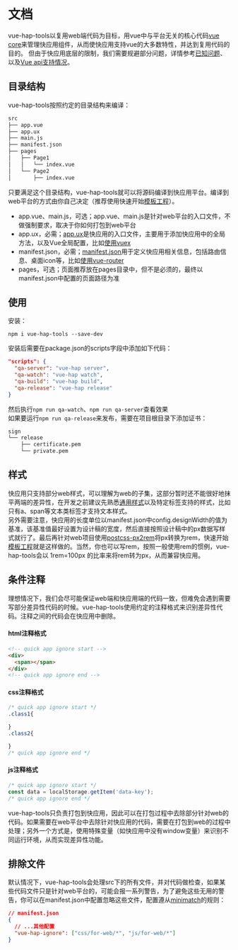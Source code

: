# 文档
vue-hap-tools以复用web端代码为目标，用vue中与平台无关的核心代码[vue core](https://www.npmjs.com/package/@whale-you/vue-core)来管理快应用组件，从而使快应用支持vue的大多数特性，并达到复用代码的目的。
但由于快应用底层的限制，我们需要规避部分问题，详情参考[已知问题](https://github.com/Youjingyu/vue-hap-tools/blob/master/docs/knownIssues.md)、以及[Vue api支持情况](https://github.com/Youjingyu/vue-hap-tools/blob/master/docs/support-api.md)。
## 目录结构
vue-hap-tools按照约定的目录结构来编译：
```bash
src
├── app.vue
├── app.ux
├── main.js
├── manifest.json
├── pages
│   ├── Page1
│   │   └── index.vue
│   └── Page2
│       ├── index.vue
```
只要满足这个目录结构，vue-hap-tools就可以将源码编译到快应用平台。编译到web平台的方式由你自己决定（推荐使用快速开始[模板工程](https://github.com/Youjingyu/vue-hap)）。  
- app.vue、main.js，可选；app.vue、main.js是针对web平台的入口文件，不做强制要求，取决于你如何打包到web平台
- app.ux，必需；[app.ux](https://doc.quickapp.cn/framework/source-file.html)是快应用的入口文件，主要用于添加快应用中的全局方法，以及Vue全局配置，比如[使用vuex](https://github.com/Youjingyu/vue-hap-tools/blob/master/docs/router-vuex.md#%E4%BD%BF%E7%94%A8vuex)
- manifest.json，必需；[manifest.json](https://doc.quickapp.cn/framework/manifest.html)用于定义快应用相关信息，包括路由信息、桌面icon等，比如[使用vue-router](https://github.com/Youjingyu/vue-hap-tools/blob/master/docs/router-vuex.md#%E4%BD%BF%E7%94%A8vue-router)
- pages，可选；页面推荐放在pages目录中，但不是必须的，最终以manifest.json中配置的页面路径为准
## 使用
安装：
```
npm i vue-hap-tools --save-dev
```
安装后需要在package.json的scripts字段中添加如下代码：
```json
"scripts": {
  "qa-server": "vue-hap server",
  "qa-watch": "vue-hap watch",
  "qa-build": "vue-hap build",
  "qa-release": "vue-hap release"
}
```
然后执行```npm run qa-watch```、```npm run qa-server```查看效果  
如果要运行```npm run qa-release```来发布，需要在项目根目录下添加证书：
```bash
sign
└── release
    ├── certificate.pem
    └── private.pem
```
## 样式
快应用只支持部分web样式，可以理解为web的子集，这部分暂时还不能很好地抹平两端的差异性，在开发之前建议先熟悉[通用样式](https://doc.quickapp.cn/widgets/common-styles.html)以及特定标签支持的样式，比如只有a、span等文本类标签才支持文本样式。  
另外需要注意，快应用的长度单位以manifest.json中config.designWidth的值为基准，该基准值最好设置为设计稿的宽度，然后直接按照设计稿中的px数据写样式就行了。最后再针对web项目使用[postcss-px2rem](https://www.npmjs.com/package/postcss-px2rem)将px转换为rem，快速开始[模板工程](https://github.com/Youjingyu/vue-hap)就是这样做的。当然，你也可以写rem，按照一般使用rem的惯例，vue-hap-tools会以 1rem=100px 的比率来将rem转为px，从而兼容快应用。
## 条件注释
理想情况下，我们会尽可能保证web端和快应用端的代码一致，但难免会遇到需要写部分差异性代码的时候。vue-hap-tools使用约定的注释格式来识别差异性代码。注释之间的代码会在快应用中删除。
#### html注释格式
```html
<!-- quick app ignore start -->
<div>
  <span></span>
</div>
<!-- quick app ignore end -->
```
#### css注释格式
```css
/* quick app ignore start */
.class1{

}
.class2{

}
/* quick app ignore end */
```
#### js注释格式
```js
/* quick app ignore start */
const data = localStorage.getItem('data-key');
/* quick app ignore end */
```
vue-hap-tools只负责打包到快应用，因此可以在打包过程中去除部分针对web的代码。如果需要在web平台中去除针对快应用的代码，需要在打包到web的过程中处理；另外一个方式是，使用特殊变量（如快应用中没有window变量）来识别不同运行环境，从而实现差异性功能。
## 排除文件
默认情况下，vue-hap-tools会处理src下的所有文件，并对代码做检查，如果某些代码文件只是针对web平台的，可能会报一系列警告，为了避免这些无用的警告，你可以在manifest.json中配置忽略这些文件，配置遵从[minimatch](https://www.npmjs.com/package/minimatch)的规则：
```json
// manifest.json
{ 
  // ...其他配置
  "vue-hap-ignore": ["css/for-web/*", "js/for-web/*"]
}
```